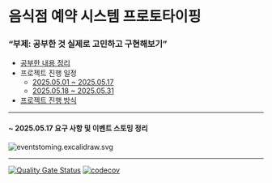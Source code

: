 # 음식점 예약 시스템 프로토타이핑
### <q>부제: 공부한 것 실제로 고민하고 구현해보기</q>

- [공부한 내용 정리](https://newkayak12.github.io/2025/05/09/rollup-2025-01.firstHalf.html)
- 프로젝트 진행 일정
  - [2025.05.01 ~ 2025.05.17](https://github.com/users/newkayak12/projects/2)
  - [2025.05.18 ~ 2025.05.31](https://github.com/users/newkayak12/projects/3)
- [프로젝트 진행 방식](/.github/PROJECT.md)

---
#### ~ 2025.05.17 요구 사항 및 이벤트 스토밍 정리
![eventstoming.excalidraw.svg](img/eventStorming.excalidraw.svg)


------
[![Quality Gate Status](https://sonarcloud.io/api/project_badges/measure?project=newkayak12_prototype-reservation-system&metric=alert_status)](https://sonarcloud.io/summary/new_code?id=newkayak12_prototype-reservation-system)
[![codecov](https://codecov.io/gh/newkayak12/prototype-reservation-system/graph/badge.svg?token=WRBBA0LNL4)](https://codecov.io/gh/newkayak12/prototype-reservation-system)
